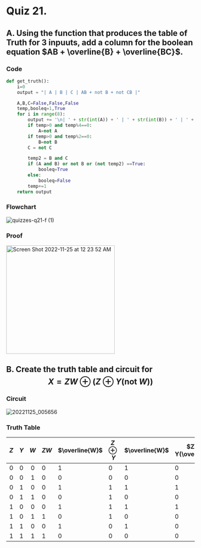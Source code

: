 # Quiz 21. 

## A. Using the function that produces the table of Truth for 3 inpuuts, add a column for the boolean equation $AB + \overline{B} + \overline{BC}$.

### Code
```.py
def get_truth():
    i=0
    output = "| A | B | C | AB + not B + not CB |"

    A,B,C=False,False,False
    temp,booleq=1,True
    for i in range(8):
        output += '\n| ' + str(int(A)) + ' | ' + str(int(B)) + ' | ' + str(int(C)) + ' |' + '          ' + str(int(booleq)) + '          |'
        if temp>0 and temp%4==0:
            A=not A
        if temp>0 and temp%2==0:
            B=not B
        C = not C

        temp2 = B and C
        if (A and B) or not B or (not temp2) ==True:
            booleq=True
        else:
            booleq=False
        temp+=1
    return output
```

### Flowchart
![quizzes-q21-f (1)](https://user-images.githubusercontent.com/113817801/203829057-32ddc2ea-c3b5-46f2-a762-a9a390516db2.jpg)


### Proof
<img width="290" alt="Screen Shot 2022-11-25 at 12 23 52 AM" src="https://user-images.githubusercontent.com/113817801/203819295-788cc307-ecb7-4dc5-86a8-873645644098.png">




## B. Create the truth table and circuit for $$X=ZW \oplus (Z \oplus Y(\text{not } W))$$

### Circuit
![20221125_005656](https://user-images.githubusercontent.com/113817801/203825871-bbc0947f-38fd-46a6-9a41-2c807404d238.jpg)


### Truth Table

| $Z$ | $Y$ | $W$ | $ZW$ | $\overline{W}$ | $Z\oplus Y$ | $\overline{W}$ | $Z\oplus Y(\overline{W})$ | $ZW \oplus Z\oplus Y \overline{W}$ |
|:---:|:---:|:---:|------|----------------|-------------|----------------|---------------------------|------------------------------------|
|  0  |  0  |  0  | 0    | 1              | 0           | 1              | 0                         | 0                                  |
|  0  |  0  |  1  | 0    | 0              | 0           | 0              | 0                         | 0                                  |
|  0  |  1  |  0  | 0    | 1              | 1           | 1              | 1                         | 1                                  |
|  0  |  1  |  1  | 0    | 0              | 1           | 0              | 0                         | 0                                  |
|  1  |  0  |  0  | 0    | 1              | 1           | 1              | 1                         | 1                                  |
|  1  |  0  |  1  | 1    | 0              | 1           | 0              | 0                         | 1                                  |
|  1  |  1  |  0  | 0    | 1              | 0           | 1              | 0                         | 0                                  |
|  1  |  1  |  1  | 1    | 0              | 0           | 0              | 0                         | 1                                  |
